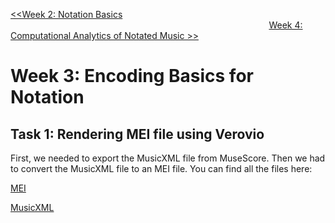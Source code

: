 [<<Week 2: Notation Basics](https://github.com/user0disconnect/MCA-2023/blob/ed327232766cf79c460fc68a72ec7df806adace0/Labs/week2.md) $~~~~~~~~~~~~~~~~~~~~~~~~~~~~~~~~~~~~~~~~~~~~~~~~~~~~~~~~~~~~~~~~~~~~~~~~~~~~~~~~~~~~~~~~~~~~~~~~~~~~~~~~~$[Week 4: Computational Analytics of Notated Music  >>](https://github.com/user0disconnect/MCA-2023/blob/222ba2e9f1d75e605d92bcaaa7a955582862609d/Labs/week4.md)

# Week 3: Encoding Basics for Notation

## Task 1: Rendering MEI file using Verovio

First, we needed to export the MusicXML file from MuseScore. Then we had to convert the MusicXML file to an MEI file. You can find all the files here: 

[MEI](https://github.com/user0disconnect/MCA-2023/blob/06a998026fb3ce76ebb7854349c69adf39af2698/myfile.mei)

[MusicXML](https://github.com/user0disconnect/MCA-2023/blob/06a998026fb3ce76ebb7854349c69adf39af2698/spiegel_im_spiegel_part.mscz)
